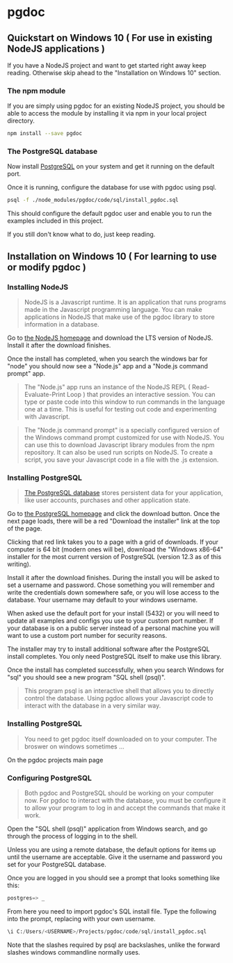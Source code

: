 
# pgdoc

## Quickstart on Windows 10 ( For use in existing NodeJS applications )

If you have a NodeJS project and want to get started right away keep reading. Otherwise skip ahead to the "Installation on Windows 10" section.

### The npm module

If you are simply using pgdoc for an existing NodeJS project, you should be able to access the module by installing it via npm in your local project directory.

``` bash
npm install --save pgdoc
```

### The PostgreSQL database

Now install [PostgreSQL][postgresql] on your system and get it running on the default port.

Once it is running, configure the database for use with pgdoc using psql.

``` bash
psql -f ./node_modules/pgdoc/code/sql/install_pgdoc.sql
```

This should configure the default pgdoc user and enable you to run the examples included in this project.

If you still don't know what to do, just keep reading.


## Installation on Windows 10 ( For learning to use or modify pgdoc )


### Installing NodeJS

> NodeJS is a Javascript runtime. It is an application that runs programs made in the Javascript programming language. You can make applications in NodeJS that make use of the pgdoc library to store information in a database.

Go to [the NodeJS homepage][node] and download the LTS version of NodeJS. Install it after the download finishes.

Once the install has completed, when you search the windows bar for "node" you should now see a "Node.js" app and a "Node.js command prompt" app.

> The "Node.js" app runs an instance of the NodeJS REPL ( Read-Evaluate-Print Loop ) that provides an interactive session. You can type or paste code into this window to run commands in the language one at a time. This is useful for testing out code and experimenting with Javascript.

> The "Node.js command prompt" is a specially configured version of the Windows command prompt customized for use with NodeJS. You can use this to download Javascript library modules from the npm repository. It can also be used run scripts on NodeJS. To create a script, you save your Javascript code in a file with the .js extension.


### Installing PostgreSQL

> [The PostgreSQL database][postgresql] stores persistent data for your application, like user accounts, purchases and other application state. 

Go to [the PostgreSQL homepage][postgresql] and click the download button. Once the next page loads, there will be a red "Download the installer" link at the top of the page.

Clicking that red link takes you to a page with a grid of downloads. If your computer is 64 bit (modern ones will be), download the "Windows x86-64" installer for the most current version of PostgreSQL (version 12.3 as of this writing).

Install it after the download finishes. During the install you will be asked to set a username and password. Chose something you will remember and write the credentials down somewhere safe, or you will lose access to the database. Your username may default to your windows username.

When asked use the default port for your install (5432) or you will need to update all examples and configs you use to your custom port number. If your database is on a public server instead of a personal machine you will want to use a custom port number for security reasons.

The installer may try to install additional software after the PostgreSQL install completes. You only need PostgreSQL itself to make use this library.

Once the install has completed successfully, when you search Windows for "sql" you should see a new program "SQL shell (psql)".

> This program psql is an interactive shell that allows you to directly control the database. Using pgdoc allows your Javascript code to interact with the database in a very similar way.

### Installing PostgreSQL

> You need to get pgdoc itself downloaded on to your computer. The broswer on windows sometimes ...

On the pgdoc projects main page


### Configuring PostgreSQL

> Both pgdoc and PostgreSQL should be working on your computer now. For pgdoc to interact with the database, you must be configure it to allow your program to log in and accept the commands that make it work.

Open the "SQL shell (psql)" application from Windows search, and go through the process of logging in to the shell.

Unless you are using a remote database, the default options for items up until the username are acceptable. Give it the username and password you set for your PostgreSQL database.

Once you are logged in you should see a prompt that looks something like this:

``` sql
postgres=> _
```

From here you need to import pgdoc's SQL install file. Type the following into the prompt, replacing <USERNAME> with your own username.

``` sql
\i C:/Users/<USERNAME>/Projects/pgdoc/code/sql/install_pgdoc.sql
```

Note that the slashes required by psql are backslashes, unlike the forward slashes windows commandline normally uses.





[node]: https://nodejs.org/en/
[homebrew]: https://brew.sh/
[postgresql]: https://www.postgresql.org/
[crud]: CRUD_Examples.md

